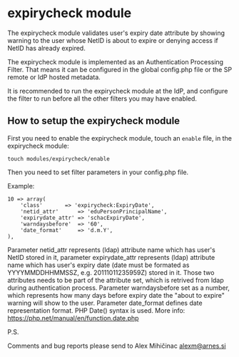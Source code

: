 expirycheck module
==================

The expirycheck module validates user's expiry date attribute by showing
warning to the user whose NetID is about to expire or denying access if NetID
has already expired.

The expirycheck module is implemented as an Authentication Processing Filter.
That means it can be configured in the global config.php file or the SP remote
or IdP hosted metadata.

It is recommended to run the expirycheck module at the IdP, and configure the
filter to run before all the other filters you may have enabled.

How to setup the expirycheck module
-----------------------------------

First you need to enable the expirycheck module, touch an `enable` file, in the
expirycheck module:

    touch modules/expirycheck/enable

Then you need to set filter parameters in your config.php file.

Example:

	10 => array(
		'class' 	  => 'expirycheck:ExpiryDate',
		'netid_attr' 	  => 'eduPersonPrincipalName',
		'expirydate_attr' => 'schacExpiryDate',
		'warndaysbefore'  => '60',
		'date_format' 	  => 'd.m.Y',
	),


Parameter netid_attr represents (ldap) attribute name which has user's NetID stored in it,
parameter expirydate_attr represents (ldap) attribute name which has user's expiry date
(date must be formated as YYYYMMDDHHMMSSZ, e.g. 20111011235959Z) stored in it. Those two
attributes needs to be part of the attribute set, which is retrived from ldap during
authentication process.
Parameter warndaysbefore set as a number, which represents how many days before expiry
date the "about to expire" warning will show to the user.
Parameter date_format defines date representation format. PHP Date() syntax
is used. More info: https://php.net/manual/en/function.date.php

P.S.

Comments and bug reports please send to Alex Mihičinac <alexm@arnes.si>

